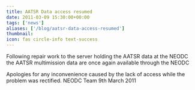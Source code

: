 ```yaml
---
title: AATSR Data access resumed
date: 2011-03-09 15:30:00+00:00
tags: ['news']
aliases: ['/blog/aatsr-data-access-resumed']
thumbnail: 
icon: fas circle-info text-success
---
```

Following repair work to the server holding the AATSR data at the NEODC the AATSR multimission data are once again available through the NEODC

Apologies for any inconvenience caused by the lack of access while the problem was rectified. NEODC Team 9th March 2011
